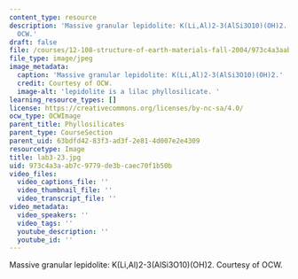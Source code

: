 ```yaml
---
content_type: resource
description: 'Massive granular lepidolite: K(Li,Al)2-3(AlSi3O10)(OH)2. Courtesy of
  OCW.'
draft: false
file: /courses/12-108-structure-of-earth-materials-fall-2004/973c4a3aab7c9779de3bcaec70f1b50b_lab3-23.jpg
file_type: image/jpeg
image_metadata:
  caption: 'Massive granular lepidolite: K(Li,Al)2-3(AlSi3O10)(OH)2.'
  credit: Courtesy of OCW.
  image-alt: 'lepidolite is a lilac phyllosilicate. '
learning_resource_types: []
license: https://creativecommons.org/licenses/by-nc-sa/4.0/
ocw_type: OCWImage
parent_title: Phyllosilicates
parent_type: CourseSection
parent_uid: 63bdfd42-83f3-ad3f-2e81-4d007e2e4309
resourcetype: Image
title: lab3-23.jpg
uid: 973c4a3a-ab7c-9779-de3b-caec70f1b50b
video_files:
  video_captions_file: ''
  video_thumbnail_file: ''
  video_transcript_file: ''
video_metadata:
  video_speakers: ''
  video_tags: ''
  youtube_description: ''
  youtube_id: ''
---
```

Massive granular lepidolite: K(Li,Al)2-3(AlSi3O10)(OH)2. Courtesy of OCW.